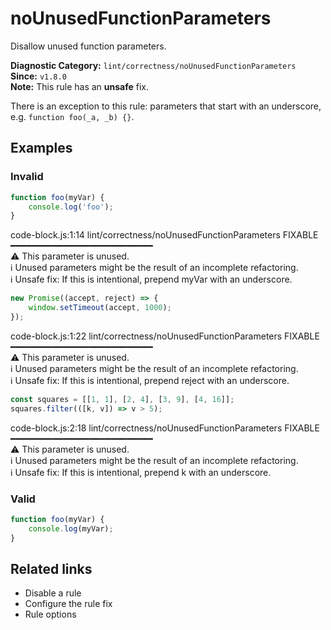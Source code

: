 # noUnusedFunctionParameters

Disallow unused function parameters.

**Diagnostic Category:** `lint/correctness/noUnusedFunctionParameters`  
**Since:** `v1.8.0`  
**Note:** This rule has an **unsafe** fix.

There is an exception to this rule: parameters that start with an underscore, e.g. `function foo(_a, _b) {}`.

## Examples

### Invalid

```js
function foo(myVar) {
    console.log('foo');
}
```

code-block.js:1:14 lint/correctness/noUnusedFunctionParameters FIXABLE ━━━━━━━━━━━━━━━━━━━━━━━━━━━  
⚠ This parameter is unused.  
ℹ Unused parameters might be the result of an incomplete refactoring.  
ℹ Unsafe fix: If this is intentional, prepend myVar with an underscore.

```js
new Promise((accept, reject) => {
    window.setTimeout(accept, 1000);
});
```

code-block.js:1:22 lint/correctness/noUnusedFunctionParameters FIXABLE ━━━━━━━━━━━━━━━━━━━━━━━━━━━  
⚠ This parameter is unused.  
ℹ Unused parameters might be the result of an incomplete refactoring.  
ℹ Unsafe fix: If this is intentional, prepend reject with an underscore.

```js
const squares = [[1, 1], [2, 4], [3, 9], [4, 16]];
squares.filter(([k, v]) => v > 5);
```

code-block.js:2:18 lint/correctness/noUnusedFunctionParameters FIXABLE ━━━━━━━━━━━━━━━━━━━━━━━━━━━  
⚠ This parameter is unused.  
ℹ Unused parameters might be the result of an incomplete refactoring.  
ℹ Unsafe fix: If this is intentional, prepend k with an underscore.

### Valid

```js
function foo(myVar) {
    console.log(myVar);
}
```

## Related links

- Disable a rule
- Configure the rule fix
- Rule options
